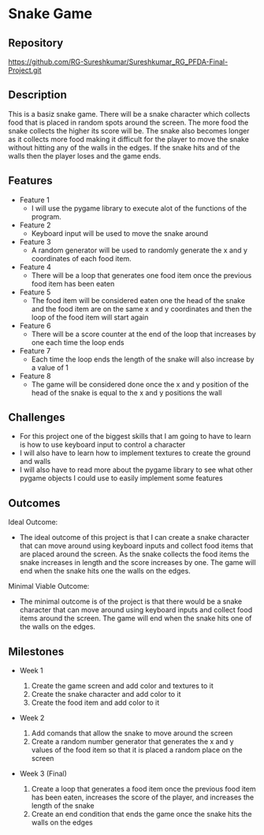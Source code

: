 # Snake Game

## Repository
https://github.com/RG-Sureshkumar/Sureshkumar_RG_PFDA-Final-Project.git

## Description
This is a basiz snake game. There will be a snake character which collects food that is placed in random spots around the screen. The more food the snake collects the higher its score will be. The snake also becomes longer as it collects more food making it difficult for the player to move the snake without hitting any of the walls in the edges. If the snake hits and of the walls then the player loses and the game ends.

## Features
- Feature 1
	- I will use the pygame library to execute alot of the functions of the program.
- Feature 2
	- Keyboard input will be used to move the snake around
- Feature 3 
	- A random generator will be used to randomly generate the x and y coordinates of each food item. 
- Feature 4
    - There will be a loop that generates one food item once the previous food item has been eaten
- Feature 5
    - The food item will be considered eaten one the head of the snake and the food item are on the same x and y coordinates and then the loop of the food item will start again
- Feature 6
    - There will be a score counter at the end of the loop that increases by one each time the loop ends
- Feature 7
    - Each time the loop ends the length of the snake will also increase by a value of 1 
- Feature 8
    - The game will be considered done once the x and y position of the head of the snake is equal to the x and y positions the wall

## Challenges
- For this project one of the biggest skills that I am going to have to learn is how to use keyboard input to control a character
- I will also have to learn how to implement textures to create the ground and walls
- I will also have to read more about the pygame library to see what other pygame objects I could use to easily implement some features

## Outcomes
Ideal Outcome:
- The ideal outcome of this project is that I can create a snake character that can move around using keyboard inputs and collect food items that are placed around the screen. As the snake collects the food items the snake increases in length and the score increases by one. The game will end when the snake hits one the walls on the edges.

Minimal Viable Outcome:
- The minimal outcome is of the project is that there would be a snake character that can move around using keyboard inputs and collect food items around the screen. The game will end when the snake hits one of the walls on the edges. 

## Milestones

- Week 1
  1. Create the game screen and add color and textures to it
  2. Create the snake character and add color to it
  3. Create the food item and add color to it

- Week 2
  1. Add comands that allow the snake to move around the screen
  2. Create a random number generator that generates the x and y values of the food item so that it is placed a random place on the screen

- Week 3 (Final)
  1. Create a loop that generates a food item once the previous food item has been eaten, increases the score of the player, and increases the length of the snake
  2. Create an end condition that ends the game once the snake hits the walls on the edges